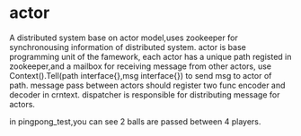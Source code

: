 # actor

A distributed system base on actor model,uses zookeeper for synchronousing information of distributed system.
actor is base programming unit of the famework,
each actor has a unique path registed in zookeeper,and a mailbox for receiving message from other actors,
use Context().Tell(path interface{},msg interface{}) to send msg to actor of path.
message pass between actors should register two func encoder and decoder in crntext.
dispatcher is responsible for distributing message for actors.

in pingpong_test,you can see 2 balls are passed between 4 players.